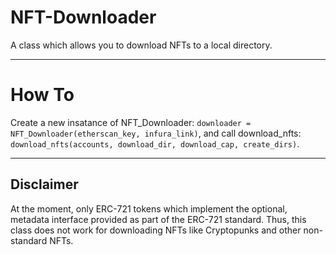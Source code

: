 # NFT-Downloader
A class which allows you to download NFTs to a local directory.

---
# How To
Create a new insatance of NFT_Downloader:
`downloader = NFT_Downloader(etherscan_key, infura_link)`,
and call download_nfts:
`download_nfts(accounts, download_dir, download_cap, create_dirs)`.

---
## Disclaimer
At the moment, only ERC-721 tokens which implement the optional, metadata interface provided as part of the ERC-721 standard. Thus, this class does not work for downloading NFTs like Cryptopunks and other non-standard NFTs.